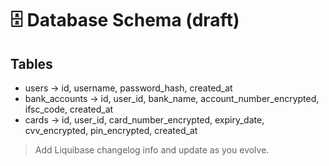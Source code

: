 # 🗄 Database Schema (draft)

## Tables
- users → id, username, password_hash, created_at
- bank_accounts → id, user_id, bank_name, account_number_encrypted, ifsc_code, created_at
- cards → id, user_id, card_number_encrypted, expiry_date, cvv_encrypted, pin_encrypted, created_at

> Add Liquibase changelog info and update as you evolve.
